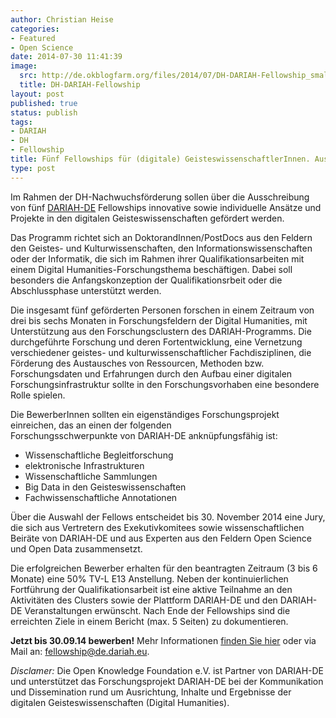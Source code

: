 ```yaml
---
author: Christian Heise
categories:
- Featured
- Open Science
date: 2014-07-30 11:41:39
image:
  src: http://de.okblogfarm.org/files/2014/07/DH-DARIAH-Fellowship_small-e1406720208783.png
  title: DH-DARIAH-Fellowship
layout: post
published: true
status: publish
tags:
- DARIAH
- DH
- Fellowship
title: Fünf Fellowships für (digitale) GeisteswissenschaftlerInnen. Ausschreibung läuft bis zum 30.09.14!
type: post
---
```


Im Rahmen der DH-Nachwuchsförderung sollen über die Ausschreibung von fünf [DARIAH-DE](http://de.dariah.eu/) Fellowships innovative sowie individuelle Ansätze und Projekte in den digitalen Geisteswissenschaften gefördert werden.

Das Programm richtet sich an DoktorandInnen/PostDocs aus den Feldern den Geistes- und Kulturwissenschaften, den Informationswissenschaften oder der Informatik, die sich im Rahmen ihrer Qualifikationsarbeiten mit einem Digital Humanities-Forschungsthema beschäftigen. Dabei soll besonders die Anfangskonzeption der Qualifikationsrbeit oder die Abschlussphase unterstützt werden.

Die insgesamt fünf geförderten Personen forschen in einem Zeitraum von drei bis sechs Monaten in Forschungsfeldern der Digital Humanities, mit Unterstützung aus den Forschungsclustern des DARIAH-Programms. Die durchgeführte Forschung und deren Fortentwicklung, eine Vernetzung verschiedener geistes- und kulturwissenschaftlicher Fachdisziplinen, die Förderung des Austausches von Ressourcen, Methoden bzw. Forschungsdaten und Erfahrungen durch den Aufbau einer digitalen Forschungsinfrastruktur sollte in den Forschungsvorhaben eine besondere Rolle spielen.

Die BewerberInnen sollten ein eigenständiges Forschungsprojekt einreichen, das an einen der folgenden  
Forschungsschwerpunkte von DARIAH-DE anknüpfungsfähig ist:

  * Wissenschaftliche Begleitforschung
  * elektronische Infrastrukturen
  * Wissenschaftliche Sammlungen
  * Big Data in den Geisteswissenschaften
  * Fachwissenschaftliche Annotationen

Über die Auswahl der Fellows entscheidet bis 30. November 2014 eine Jury, die sich aus Vertretern des Exekutivkomitees sowie wissenschaftlichen Beiräte von DARIAH-DE und aus Experten aus den Feldern Open Science und Open Data zusammensetzt.

Die erfolgreichen Bewerber erhalten für den beantragten Zeitraum (3 bis 6 Monate) eine 50% TV-L E13 Anstellung. Neben der kontinuierlichen Fortführung der Qualifikationsarbeit ist eine aktive Teilnahme an den Aktivitäten des Clusters sowie der Plattform DARIAH-DE und den DARIAH-DE Veranstaltungen erwünscht. Nach Ende der Fellowships sind die erreichten Ziele in einem Bericht (max. 5 Seiten) zu dokumentieren.

**Jetzt bis 30.09.14 bewerben!** Mehr Informationen [finden Sie hier](https://de.dariah.eu/fellowshipprogramm) oder via Mail an: fellowship@de.dariah.eu.

_Disclamer:_ Die Open Knowledge Foundation e.V. ist Partner von DARIAH-DE und unterstützet das Forschungsprojekt DARIAH-DE bei der Kommunikation und Dissemination rund um Ausrichtung, Inhalte und Ergebnisse der digitalen Geisteswissenschaften (Digital Humanities).